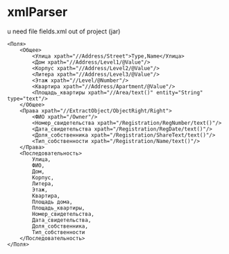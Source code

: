 # xmlParser
u need file fields.xml out of project (jar)

    <Поля>
        <Общее>
            <Улица xpath="//Address/Street">Type,Name</Улица>
            <Дом xpath="//Address/Level1/@Value"/>
            <Корпус xpath="//Address/Level2/@Value"/>
            <Литера xpath="//Address/Level3/@Value"/>
            <Этаж xpath="//Level/@Number"/>
            <Квартира xpath="//Address/Apartment/@Value"/>
            <Площадь_квартиры xpath="//Area/text()" entity="String" type="text"/>
        </Общее>
        <Права xpath="//ExtractObject/ObjectRight/Right">
            <ФИО xpath="/Owner"/>
            <Номер_свидетельства xpath="/Registration/RegNumber/text()"/>
            <Дата_свидетельства xpath="/Registration/RegDate/text()"/>
            <Доля_собственника xpath="/Registration/ShareText/text()"/>
            <Тип_собственности xpath="/Registration/Name/text()"/>
        </Права>
        <Последовательность>
            Улица,
            ФИО,
            Дом,
            Корпус,
            Литера,
            Этаж,
            Квартира,
            Площадь дома,
            Площадь_квартиры,
            Номер_свидетельства,
            Дата_свидетельства,
            Доля_собственника,
            Тип_собственности
        </Последовательность>
    </Поля>
